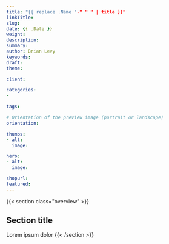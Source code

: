```yaml
---
title: "{{ replace .Name "-" " " | title }}"
linkTitle:
slug:
date: {{ .Date }}
weight:
description:
summary:
author: Brian Levy
keywords:
draft:
theme:

client:

categories:
- 

tags:

# Orientation of the preview image (portrait or landscape)
orientation:

thumbs:
- alt:
  image:

hero:
- alt:
  image:

shopurl:
featured:
---
```

{{< section class="overview" >}}
## Section title ##
Lorem ipsum dolor
{{< /section >}}

